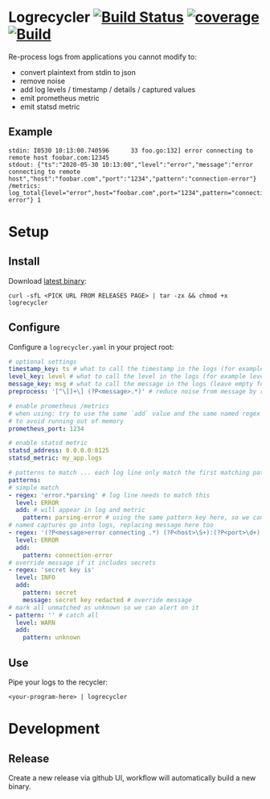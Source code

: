 # Logrecycler [![Build Status](https://travis-ci.org/grosser/logrecycler.svg)](https://travis-ci.org/grosser/logrecycler) [![coverage](https://img.shields.io/badge/coverage-100%25-success.svg)](https://github.com/grosser/go-testcov) [![Build](https://github.com/grosser/logrecycler/workflows/Build/badge.svg)](https://github.com/grosser/logrecycler/releases)

Re-process logs from applications you cannot modify to:
- convert plaintext from stdin to json
- remove noise
- add log levels / timestamp / details / captured values
- emit prometheus metric
- emit statsd metric


## Example

```
stdin: I0530 10:13:00.740596      33 foo.go:132] error connecting to remote host foobar.com:12345
stdout: {"ts":"2020-05-30 10:13:00","level":"error","message":"error connecting to remote host","host":"foobar.com","port":"1234","pattern":"connection-error"}
/metrics: log_total{level="error",host="foobar.com",port="1234",pattern="connection-error"} 1
```


# Setup

## Install

Download [latest binary](https://github.com/grosser/logrecycler/releases):

```
curl -sfL <PICK URL FROM RELEASES PAGE> | tar -zx && chmod +x logrecycler
```

## Configure

Configure a `logrecycler.yaml` in your project root:

```yaml
# optional settings
timestamp_key: ts # what to call the timestamp in the logs (for example @timestamp, ts, leave empty for no timestamp)
level_key: level # what to call the level in the logs (for example level/lvl/severity, leave empty for no level)
message_key: msg # what to call the message in the logs (leave empty for 'message')
preprocess: '[^\]]+\] (?P<message>.*)' # reduce noise from message by replacing it with captured (for example remove, leave empty for none)

# enable prometheus /metrics
# when using: try to use the same `add` value and the same named regex captures in patterns below
# to avoid running out of memory
prometheus_port: 1234

# enable statsd metric
statsd_address: 0.0.0.0:8125
statsd_metric: my_app.logs

# patterns to match ... each log line only match the first matching pattern
patterns:
# simple match
- regex: 'error.*parsing' # log line needs to match this
  level: ERROR
  add: # will appear in log and metric
    pattern: parsing-error # using the same pattern key here, so we can group by pattern when reporting 
# named captures go into logs, replacing message here too
- regex: '(?P<message>error connecting .*) (?P<host>\S+):(?P<port>\d+)'
  level: ERROR
  add:
    pattern: connection-error
# override message if it includes secrets
- regex: 'secret key is'
  level: INFO
  add:
    pattern: secret
    message: secret key redacted # override message
# mark all unmatched as unknown so we can alert on it
- pattern: '' # catch all
  level: WARN
  add:
    pattern: unknown
```

## Use

Pipe your logs to the recycler:

```
<your-program-here> | logrecycler
```

# Development

## Release

Create a new release via github UI, workflow will automatically build a new binary.
